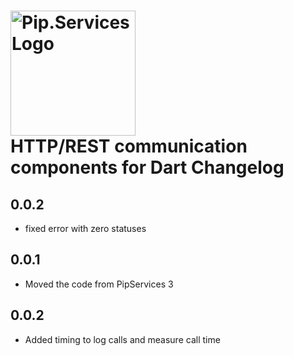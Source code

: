 # <img src="https://uploads-ssl.webflow.com/5ea5d3315186cf5ec60c3ee4/5edf1c94ce4c859f2b188094_logo.svg" alt="Pip.Services Logo" width="200"> <br/> HTTP/REST communication components for Dart Changelog

## 0.0.2

- fixed error with zero statuses

## 0.0.1

- Moved the code from PipServices 3

## 0.0.2

- Added timing to log calls and measure call time

